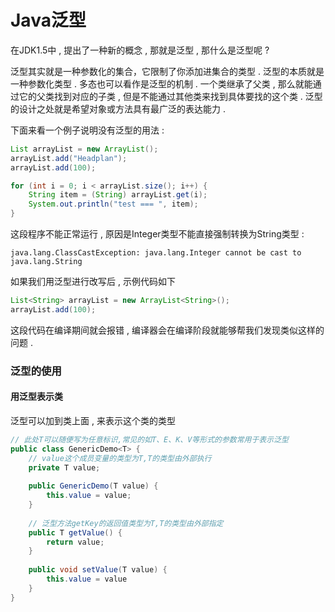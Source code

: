 # Java泛型

在JDK1.5中 , 提出了一种新的概念 , 那就是泛型 , 那什么是泛型呢 ?

泛型其实就是一种参数化的集合，它限制了你添加进集合的类型 . 泛型的本质就是一种参数化类型 . 多态也可以看作是泛型的机制 . 一个类继承了父类 , 那么就能通过它的父类找到对应的子类 , 但是不能通过其他类来找到具体要找的这个类 . 泛型的设计之处就是希望对象或方法具有最广泛的表达能力 .

下面来看一个例子说明没有泛型的用法 :

```java
List arrayList = new ArrayList();
arrayList.add("Headplan");
arrayList.add(100);

for (int i = 0; i < arrayList.size(); i++) {
    String item = (String) arrayList.get(i);
    System.out.println("test === ", item);
}
```

这段程序不能正常运行 , 原因是Integer类型不能直接强制转换为String类型 :

```
java.lang.ClassCastException: java.lang.Integer cannot be cast to java.lang.String
```

如果我们用泛型进行改写后 , 示例代码如下

```java
List<String> arrayList = new ArrayList<String>();
arrayList.add(100);
```

这段代码在编译期间就会报错 , 编译器会在编译阶段就能够帮我们发现类似这样的问题 . 

### 泛型的使用

#### 用泛型表示类

泛型可以加到类上面 , 来表示这个类的类型

```java
// 此处T可以随便写为任意标识,常见的如T、E、K、V等形式的参数常用于表示泛型
public class GenericDemo<T> {
    // value这个成员变量的类型为T,T的类型由外部执行
    private T value;
    
    public GenericDemo(T value) {
        this.value = value;
    }
    
    // 泛型方法getKey的返回值类型为T,T的类型由外部指定
    public T getValue() {
        return value;
    }
    
    public void setValue(T value) {
        this.value = value
    }
}
```



